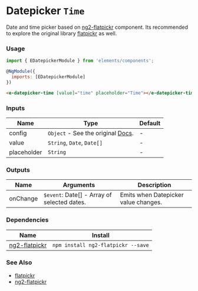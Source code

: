 # Datepicker `Time`

Date and time picker based on [ng2-flatpickr](https://github.com/mezoistvan/ng2-flatpickr) component. Its recommended to explore the original library [flatpickr](https://github.com/chmln/flatpickr) as well.

<!-- STORY -->

### Usage
```js
import { EDatepickerModule } from 'elements/components';

@NgModule({
  imports: [EDatepickerModule]
})
```
```html
<e-datepicker-time [value]="time" placeholder="Time"></e-datepicker-time>
```

### Inputs

| Name        | Type                                                                            | Default |
|-------------|---------------------------------------------------------------------------------|---------|
| config      | `Object` - See the original [Docs](https://chmln.github.io/flatpickr/options/). | -       |
| value       | `String`, `Date`, `Date[]`                                                      | -       |
| placeholder | `String`                                                                        | -       |

### Outputs

| Name     | Arguments                                   | Description                          |
|----------|---------------------------------------------|--------------------------------------|
| onChange | `$event`: Date[] - Array of selected dates. | Emits when Datepicker value changes. |

### Dependencies

| Name        | Install    |
|-------------|---------|
| [ng2-flatpickr](https://github.com/mezoistvan/ng2-flatpickr) | `npm install ng2-flatpickr --save` |

### See Also
- [flatpickr](https://github.com/chmln/flatpickr)
- [ng2-flatpickr](https://github.com/mezoistvan/ng2-flatpickr)

